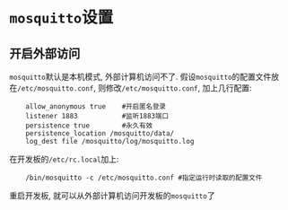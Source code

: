# `mosquitto`设置

## 开启外部访问

`mosquitto`默认是本机模式, 外部计算机访问不了. 假设`mosquitto`的配置文件放在`/etc/mosquitto.conf`, 则修改`/etc/mosquitto.conf`, 加上几行配置:

```shell
    allow_anonymous true    #开启匿名登录
    listener 1883           #监听1883端口
    persistence true        #永久有效
    persistence_location /mosquitto/data/
    log_dest file /mosquitto/log/mosquitto.log
```

在开发板的`/etc/rc.local`加上:

```shell
    /bin/mosquitto -c /etc/mosquitto.conf #指定运行时读取的配置文件
```

重启开发板, 就可以从外部计算机访问开发板的`mosquitto`了
